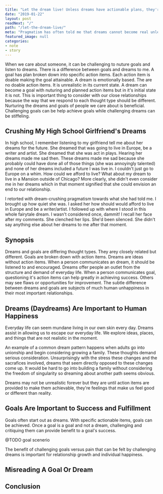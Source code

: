 ```yaml
---
title: "Let the dream live! Unless dreams have actionable plans, they're not real—so let them live if they bring happiness."
date: "2019-01-22"
layout: post
readNext: "/"
path: "/let-the-dream-live/"
meta: "Pragmatism has often told me that dreams cannot become real unless they're followed by an actionable plan. I've share this logic with friends when they tell me an unrealistic dream and to my surprise, 'thanks' was not the typical response. Responses tended to be negative. Dreams are often just that, dreams. Let then live if they make others happy."
featured_image: null
categories:
- note
- story
---
```


When we care about someone, it can be challenging to nuture goals and listen to dreams. There is a difference between goals and dreams to me. A goal has plan broken down into specific action items. Each action item is doable making the goal attainable. A dream is emotionally based. The are no doable action items. It is unrealistic in its current state. A dream can become a goal with nuturing and planned action items but in it's initial state it is not. This is important thing to consider with our close relationships because the way that we respond to each thought type should be different. Nurturing the dreams and goals of people we care about is beneficial. Challenging goals can be help achieve goals while challenging dreams can be stiffeling.

## Crushing My High School Girlfriend's Dreams

In high school, I remember listening to my girlfriend tell me about her dreams for the future. She dreamed that was going to live in Europe, be a writer and artist. She dreamed that she was act in plays. Hearing her dreams made me sad then. These dreams made me sad because she probably could have done all of those things (she was annoyingly talented) and none of her dreams included a future I was live in. I couldn't just go to Europe on a whim. How could we afford to live? What about my dream to live in a Mansion outside of Chicago? More clearly, she didn't even consider me in her dreams which in that moment signified that she could envision an end to our relationship.

I retorted with dream-crushing pragmatism towards what she had told me. I brought up how quiet she was. I asked her how should would afford to live in Europe and be a writer/artist. I followed up with where I stood in this whole fairytale dream. I wasn't considered once, dammit! I recall her face after my comments. She clenched her lips. She'd been silenced. She didn't say anything else about her dreams to me after that moment.

## Synopsis

Dreams and goals are differing thought types. They arey closely related but different. Goals are broken down with action items. Dreams are ideas without action items. When a person communicates an dream, it should be listened to and encouraged. Dreams offer people an outlet from the structure and demand of everyday life. When a person communicates goal, questioning it's action items can help greatly in achieving success. Others may see flaws or opportunities for improvement. The subtle difference between dreams and goals are subjects of much human unhappiness in their most important relationships.

## Dreams (Daydreams) Are Important to Human Happiness

Everyday life can seem mundane living in our own skin every day. Dreams assist in allowing us to escape our everyday life. We explore ideas, places, and things that are not realistic in the moment.

An example of a common dream pattern happens when adults go into unionship and begin considering growing a family. These thoughts demand serious consideration. Unsurprisingly with the stress these changes and the sacrafices involved, dreams that seem directly opposed to these changes come up. It would be hard to go into building a family without considering the freedom of singularity so dreaming about another path seems obvious.

Dreams may not be unrealistic forever but they are until action items are provided to make them achievable, they're feelings that make us feel good or different than reality.

## Goals Are Important to Success and Fulfillment

Goals often start out as dreams. With specific actionable items, goals can be achieved. Once a goal is a goal and not a dream, challenging and critiquing them can provide benefit to a goal's success.

@TODO goal scenerio

The benefit of challenging goals versus pain that can be felt by challenging dreams is important for relationship growth and individual happiness.

## Misreading A Goal Or Dream


## Conclusion



